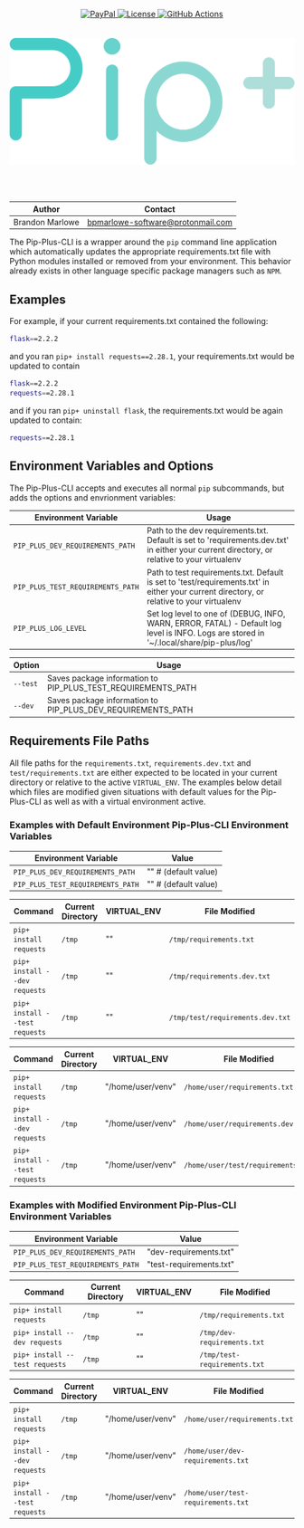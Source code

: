 <p align="center">
  <!-- badges start -->
  <a href="https://www.paypal.com/cgi-bin/webscr?cmd=_donations&business=L2ML7F8DTMAT2&currency_code=USD&source=ur" target="_blank">
    <img src="https://img.shields.io/badge/Donate-PayPal-green.svg" alt="PayPal">
  </a>
  <a href="http://choosealicense.com/licenses/mit" target="_blank">
    <img src="https://img.shields.io/badge/license-MIT-blue.svg" alt="License">
  </a>
  <a href="https://github.com/Bee-Mar/pip-plus/actions" target="_blank">
    <img src="https://github.com/bee-mar/pip-plus/actions/workflows/build.yml/badge.svg?main"
    alt="GitHub Actions">
  </a>
  <!-- wait to show once there are some decent download amounts
  <img src="https://static.pepy.tech/personalized-badge/pip-plus-cli?period=total&units=abbreviation&left_color=grey&right_color=blue&left_text=Downloads">
  <a href="https://pypi.org/project/pip-plus-cli" target="_blank">
    <img src="https://img.shields.io/pypi/v/pip-plus-cli.svg" alt="PyPI version">
  </a>
  -->
  <!-- badges end -->

  <!-- main title/logo -->
  <br/>
  <br/>
  <br/>
  <a href="https://www.paypal.com/cgi-bin/webscr?cmd=_donations&business=L2ML7F8DTMAT2&currency_code=USD&source=ur" target="_blank">
    <img src="assets/pip-plus-logo.png" alt="Pip-Plus-CLI">
  </a>
</p>
<br/>
<br/>

| Author          | Contact                           |
| --------------- | --------------------------------- |
| Brandon Marlowe | bpmarlowe-software@protonmail.com |

The Pip-Plus-CLI is a wrapper around the `pip` command line application which automatically updates
the appropriate requirements.txt file with Python modules installed or removed from your
environment. This behavior already exists in other language specific package managers such as `NPM`.

## Examples

For example, if your current requirements.txt contained the following:

```sh
flask==2.2.2
```

and you ran `pip+ install requests==2.28.1`, your requirements.txt would be updated to contain

```sh
flask==2.2.2
requests==2.28.1
```

and if you ran `pip+ uninstall flask`, the requirements.txt would be again updated to contain:

```sh
requests==2.28.1
```

## Environment Variables and Options

The Pip-Plus-CLI accepts and executes all normal `pip` subcommands, but adds the options and envrionment variables:

| Environment Variable              | Usage                                                                                                                                       |
| --------------------------------- | ------------------------------------------------------------------------------------------------------------------------------------------- |
| `PIP_PLUS_DEV_REQUIREMENTS_PATH`  | Path to the dev requirements.txt. Default is set to 'requirements.dev.txt' in either your current directory, or relative to your virtualenv |
| `PIP_PLUS_TEST_REQUIREMENTS_PATH` | Path to test requirements.txt. Default is set to 'test/requirements.txt' in either your current directory, or relative to your virtualenv   |
| `PIP_PLUS_LOG_LEVEL`              | Set log level to one of (DEBUG, INFO, WARN, ERROR, FATAL) - Default log level is INFO. Logs are stored in '~/.local/share/pip-plus/log'     |

| Option   | Usage                                                        |
| -------- | ------------------------------------------------------------ |
| `--test` | Saves package information to PIP_PLUS_TEST_REQUIREMENTS_PATH |
| `--dev`  | Saves package information to PIP_PLUS_DEV_REQUIREMENTS_PATH  |

## Requirements File Paths

All file paths for the `requirements.txt`, `requirements.dev.txt` and `test/requirements.txt` are
either expected to be located in your current directory or relative to the active `VIRTUAL_ENV`. The
examples below detail which files are modified given situations with default values for the
Pip-Plus-CLI as well as with a virtual environment active.

### Examples with Default Environment Pip-Plus-CLI Environment Variables

| Environment Variable              | Value                |
| --------------------------------- | -------------------- |
| `PIP_PLUS_DEV_REQUIREMENTS_PATH`  | "" # (default value) |
| `PIP_PLUS_TEST_REQUIREMENTS_PATH` | "" # (default value) |

| Command                        | Current Directory | VIRTUAL_ENV | File Modified                    |
| ------------------------------ | ----------------- | ----------- | -------------------------------- |
| `pip+ install requests`        | `/tmp`            | ""          | `/tmp/requirements.txt`          |
| `pip+ install --dev requests`  | `/tmp`            | ""          | `/tmp/requirements.dev.txt`      |
| `pip+ install --test requests` | `/tmp`            | ""          | `/tmp/test/requirements.dev.txt` |

| Command                        | Current Directory | VIRTUAL_ENV       | File Modified                      |
| ------------------------------ | ----------------- | ----------------- | ---------------------------------- |
| `pip+ install requests`        | `/tmp`            | "/home/user/venv" | `/home/user/requirements.txt`      |
| `pip+ install --dev requests`  | `/tmp`            | "/home/user/venv" | `/home/user/requirements.dev.txt`  |
| `pip+ install --test requests` | `/tmp`            | "/home/user/venv" | `/home/user/test/requirements.txt` |

### Examples with Modified Environment Pip-Plus-CLI Environment Variables

| Environment Variable              | Value                   |
| --------------------------------- | ----------------------- |
| `PIP_PLUS_DEV_REQUIREMENTS_PATH`  | "dev-requirements.txt"  |
| `PIP_PLUS_TEST_REQUIREMENTS_PATH` | "test-requirements.txt" |

| Command                        | Current Directory | VIRTUAL_ENV | File Modified                |
| ------------------------------ | ----------------- | ----------- | ---------------------------- |
| `pip+ install requests`        | `/tmp`            | ""          | `/tmp/requirements.txt`      |
| `pip+ install --dev requests`  | `/tmp`            | ""          | `/tmp/dev-requirements.txt`  |
| `pip+ install --test requests` | `/tmp`            | ""          | `/tmp/test-requirements.txt` |

| Command                        | Current Directory | VIRTUAL_ENV       | File Modified                      |
| ------------------------------ | ----------------- | ----------------- | ---------------------------------- |
| `pip+ install requests`        | `/tmp`            | "/home/user/venv" | `/home/user/requirements.txt`      |
| `pip+ install --dev requests`  | `/tmp`            | "/home/user/venv" | `/home/user/dev-requirements.txt`  |
| `pip+ install --test requests` | `/tmp`            | "/home/user/venv" | `/home/user/test-requirements.txt` |
